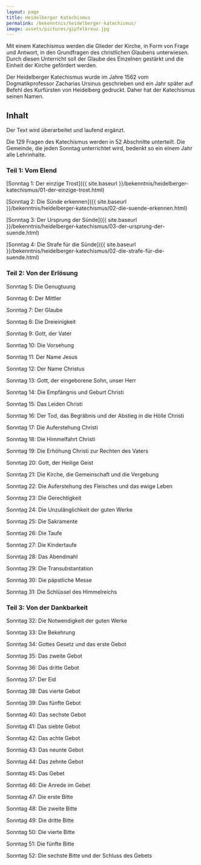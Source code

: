 ```yaml
---
layout: page
title: Heidelberger Katechismus
permalink: /bekenntnis/heidelberger-katechismus/
image: assets/pictures/gipfelkreuz.jpg
---
```


Mit einem Katechismus werden die Glieder der Kirche, in Form von Frage und Antwort, in den Grundfragen des christlichen Glaubens unterwiesen. Durch diesen Unterricht soll der Glaube des Einzelnen gestärkt und die Einheit der Kirche gefördert werden.

Der Heidelberger Katechismus wurde im Jahre 1562 vom Dogmatikprofessor Zacharias Ursinus geschrieben und ein Jahr später auf Befehl des Kurfürsten von Heidelberg gedruckt. Daher hat der Katechismus seinen Namen.


## Inhalt

Der Text wird überarbeitet und laufend ergänzt.

Die 129 Fragen des Katechismus werden in 52 Abschnitte unterteilt. Die Gemeinde, die jeden Sonntag unterrichtet wird, bedenkt so ein einem Jahr alle Lehrinhalte.

### Teil 1: Vom Elend

[Sonntag 1: Der einzige Trost]({{ site.baseurl }}/bekenntnis/heidelberger-katechismus/01-der-einzige-trost.html)

[Sonntag 2: Die Sünde erkennen]({{ site.baseurl }}/bekenntnis/heidelberger-katechismus/02-die-suende-erkennen.html)

[Sonntag 3: Der Ursprung der Sünde]({{ site.baseurl }}/bekenntnis/heidelberger-katechismus/03-der-ursprung-der-suende.html)

[Sonntag 4: Die Strafe für die Sünde]({{ site.baseurl }}/bekenntnis/heidelberger-katechismus/02-die-strafe-für-die-suende.html)

### Teil 2: Von der Erlösung

Sonntag 5: Die Genugtuung

Sonntag 6: Der Mittler

Sonntag 7: Der Glaube

Sonntag 8: Die Dreieinigkeit

Sonntag 9: Gott, der Vater

Sonntag 10: Die Vorsehung

Sonntag 11: Der Name Jesus

Sonntag 12: Der Name Christus

Sonntag 13: Gott, der eingeborene Sohn, unser Herr

Sonntag 14: Die Empfängnis und Geburt Christi

Sonntag 15: Das Leiden Christi

Sonntag 16: Der Tod, das Begräbnis und der Abstieg in die Hölle Christi

Sonntag 17: Die Auferstehung Christi

Sonntag 18: Die Himmelfahrt Christi

Sonntag 19: Die Erhöhung Christi zur Rechten des Vaters

Sonntag 20: Gott, der Heilige Geist

Sonntag 21: Die Kirche, die Gemeinschaft und die Vergebung

Sonntag 22: Die Auferstehung des Fleisches und das ewige Leben

Sonntag 23: Die Gerechtigkeit

Sonntag 24: Die Unzulänglichkeit der guten Werke

Sonntag 25: Die Sakramente

Sonntag 26: Die Taufe

Sonntag 27: Die Kindertaufe

Sonntag 28: Das Abendmahl

Sonntag 29: Die Transubstantation

Sonntag 30: Die päpstliche Messe

Sonntag 31: Die Schlüssel des Himmelreichs

### Teil 3: Von der Dankbarkeit

Sonntag 32: Die Notwendigkeit der guten Werke

Sonntag 33: Die Bekehrung

Sonntag 34: Gottes Gesetz und das erste Gebot

Sonntag 35: Das zweite Gebot

Sonntag 36: Das dritte Gebot

Sonntag 37: Der Eid

Sonntag 38: Das vierte Gebot

Sonntag 39: Das fünfte Gebot

Sonntag 40: Das sechste Gebot

Sonntag 41: Das siebte Gebot

Sonntag 42: Das achte Gebot

Sonntag 43: Das neunte Gebot

Sonntag 44: Das zehnte Gebot

Sonntag 45: Das Gebet

Sonntag 46: Die Anrede im Gebet

Sonntag 47: Die erste Bitte

Sonntag 48: Die zweite Bitte

Sonntag 49: Die dritte Bitte

Sonntag 50: Die vierte Bitte

Sonntag 51: Die fünfte Bitte

Sonntag 52: Die sechste Bitte und der Schluss des Gebets
